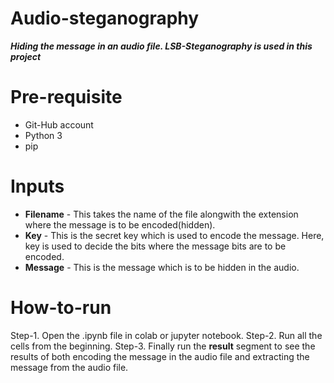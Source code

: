 # Audio-steganography
**_Hiding the message in an audio file. LSB-Steganography is used in this project_**

# Pre-requisite
-   Git-Hub account
-   Python 3
-   pip

# Inputs
-   **Filename** - This takes the name of the file alongwith the extension where the message is to be encoded(hidden).
-   **Key** - This is the secret key which is used to encode the message. Here, key is used to decide the bits where the message bits are to be encoded.
-   **Message** - This is the message which is to be hidden in the audio.

# How-to-run
Step-1. Open the .ipynb file in colab or jupyter notebook.
Step-2. Run all the cells from the beginning.
Step-3. Finally run the **result** segment to see the results of both encoding the message in the audio file and extracting the message from the audio file.
